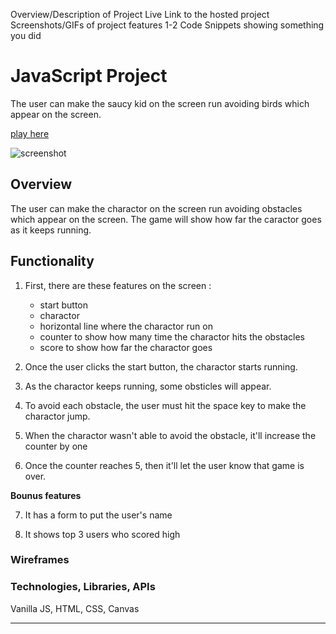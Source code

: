 Overview/Description of Project
Live Link to the hosted project
Screenshots/GIFs of project features
1-2 Code Snippets showing something you did

# JavaScript Project 

The user can make the saucy kid on the screen run avoiding birds 
which appear on the screen. 

[play here](https://naokosugawara.github.io/JS_project/)

![screenshot](./docs/screenshots/monster_attack.png)

## Overview

The user can make the charactor on the screen run avoiding obstacles 
which appear on the screen. 
The game will show how far the caractor goes as it keeps running. 


## Functionality 

1. First, there are these features on the screen : 

   - start button
   - charactor 
   - horizontal line where the charactor run on
   - counter to show how many time the charactor hits the obstacles
   - score to show how far the charactor goes 

2. Once the user clicks the start button, the charactor starts running.

3. As the charactor keeps running, some obsticles will appear.  

4. To avoid each obstacle, the user must hit the space key to make the charactor jump.

5. When the charactor wasn't able to avoid the obstacle, it'll increase the counter by one 

6. Once the counter reaches 5, then it'll let the user know that game is over. 


**Bounus features** 

7. It has a form to put the user's name

8. It shows top 3 users who scored high 


### Wireframes




### Technologies, Libraries, APIs

Vanilla JS, HTML, CSS, Canvas

---

